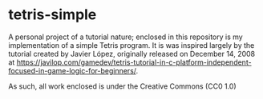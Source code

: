 # tetris-simple
A personal project of a tutorial nature; enclosed in this repository is my implementation of a simple Tetris program. It is was inspired largely by the tutorial created by Javier López, originally released on December 14, 2008 at https://javilop.com/gamedev/tetris-tutorial-in-c-platform-independent-focused-in-game-logic-for-beginners/.

As such, all work enclosed is under the Creative Commons (CC0 1.0) 
